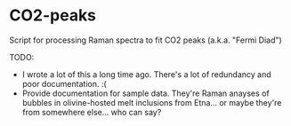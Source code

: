 # CO2-peaks
Script for processing Raman spectra to fit CO2 peaks (a.k.a. "Fermi Diad")

TODO:
- I wrote a lot of this a long time ago. There's a lot of redundancy and poor documentation. :(
- Provide documentation for sample data. They're Raman anayses of bubbles in olivine-hosted melt inclusions from Etna... or maybe they're from somewhere else... who can say?
